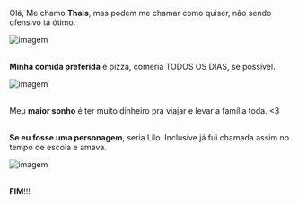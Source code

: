 Olá, Me chamo **Thais**, mas podem me chamar como quiser, não sendo ofensivo tá ótimo. 
<br/> 

![imagem](https://i.giphy.com/flWn1Cyk9HcVIj9xWy.webp)
<br/> 
<br/> 

**Minha comida preferida** é pizza, comeria TODOS OS DIAS, se possível. 
<br/> 

![imagem](https://media2.giphy.com/media/Q73Bb4tlFNtJlmagIk/100.webp?cid=790b7611b6zcatrt4tvife8pp2yqaxks6zutapr6ph4qm1ka&ep=v1_gifs_search&rid=100.webp&ct=g)
<br/> 
 <br/> 

 Meu **maior sonho** é ter muito dinheiro pra viajar e levar a família toda. 
 <3 
 <br/>
<br/> 

 **Se eu fosse uma personagem**, seria Lilo. Inclusive já fui chamada assim no tempo de escola e amava.
 <br/> 

 ![imagem](https://encrypted-tbn0.gstatic.com/images?q=tbn:ANd9GcSdxp4-0sdElce8dyRc4tWVhm04LFadDh22jQ&s) 
<br/> 
<br/> 

 **FIM**!!!
